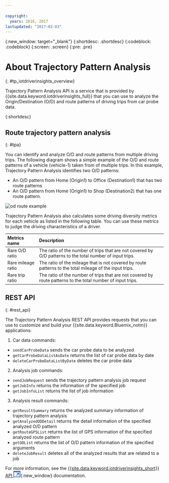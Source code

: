 ```yaml
---

copyright:
  years: 2016, 2017
lastupdated: "2017-03-03"
---
```


{:new_window: target="_blank"}
{:shortdesc: .shortdesc}
{:codeblock: .codeblock}
{:screen: .screen}
{:pre: .pre}


# About Trajectory Pattern Analysis
{: #tp_iotdriverinsights_overview}

Trajectory Pattern Analysis API is a service that is provided by {{site.data.keyword.iotdriverinsights_full}} that you can use to analyze the Origin/Destination (O/D) and route patterns of driving trips from car probe data.

{:shortdesc}

## Route trajectory pattern analysis
{: #tpa}

You can identify and analyze O/D and route patterns from multiple driving trips.
The following diagram shows a simple example of the O/D and route patterns of a vehicle (vehicle-1) taken from of multiple trips. In this example, Trajectory Pattern Analysis  identifies two O/D patterns:
- An O/D pattern from Home (Origin1) to Office (Destination1) that has two route patterns
- An O/D pattern from Home (Origin1) to Shop (Destination2) that has one route pattern.

![od route example](images/tp_odroute_example.png "O/D and route pattern example")

Trajectory Pattern Analysis also calculates some driving diversity metrics for each vehicle as listed in the following table. You can use these metrics to judge the driving characteristics of a driver.

|Metrics name|Description|
|:---|:---|
|Rare O/D ratio|The ratio of the number of trips that are not covered by O/D patterns to the total number of input trips.|
|Rare mileage ratio|The ratio of the mileage that is not covered by route patterns to the total mileage of the input trips.|
|Rare trip ratio|The ratio of the number of trips that are not covered by route patterns to the total number of input trips.|


## REST API
{: #rest_api}

The Trajectory Pattern Analysis REST API provides requests that you can use to customize and build your {{site.data.keyword.Bluemix_notm}} applications:

 1. Car data commands:
   - `sendCarProbeData` sends the car probe data to be analyzed
   - `getCarProbeDataListAsDate` returns the list of car probe data by date
   - `deleteCarProbeDataListByDate` deletes the car probe data
 2. Analysis job commands:
   - `sendJobRequest` sends the trajectory pattern analysis job request
   - `getJobInfo` returns the information of the specified job
   - `getJobInfoList` returns the list of job information
 3. Analysis result commands:
   - `getResultSummary` returns the analyzed summary information of trajectory pattern analysis
   - `getAnalyzedODDetail` returns the detail information of the specified analyzed O/D pattern
   - `getRouteGPSList` returns the list of GPS information of the specified analyzed route pattern
   - `getODList` returns the list of O/D pattern information of the specified arguments
   - `deleteJobResult` deletes all of the analyzed results that are related to a job

For more information, see the [{{site.data.keyword.iotdriverinsights_short}} API ![External link icon](../../icons/launch-glyph.svg "External link icon")](http://ibm.biz/IoTDriverBehavior_APIdoc){:new_window} documentation.
